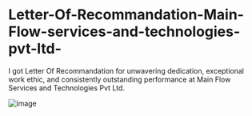 # Letter-Of-Recommandation-Main-Flow-services-and-technologies-pvt-ltd-
I got Letter Of Recommandation for unwavering dedication, exceptional work ethic, and consistently
outstanding performance at Main Flow Services and Technologies Pvt Ltd.

![image](https://github.com/user-attachments/assets/a2b11204-87b0-4e31-a440-faff5171bdaf)

